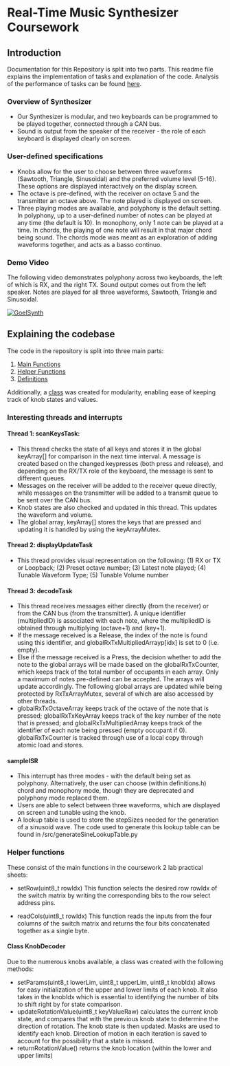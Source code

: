 # Real-Time Music Synthesizer Coursework

## Introduction
Documentation for this Repository is split into two parts. This readme file explains the implementation of tasks and explanation of the code. Analysis of the performance of tasks can be found [here](Analysis.md). 

### Overview of Synthesizer <a name="link1"></a>
- Our Synthesizer is modular, and two keyboards can be programmed to be played together, connected through a CAN bus. 
- Sound is output from the speaker of the receiver - the role of each keyboard is displayed clearly on screen. 


### User-defined specifications
- Knobs allow for the user to choose between three waveforms (Sawtooth, Triangle, Sinusoidal) and the preferred volume level (5-16). These options are displayed interactively on the display screen. 
- The octave is pre-defined, with the receiver on octave 5 and the transmitter an octave above. The note played is displayed on screen. 
- Three playing modes are available, and polyphony is the default setting. In polyphony, up to a user-defined number of notes can be played at any time (the default is 10). In monophony, only 1 note can be played at a time. In chords, the playing of one note will result in that major chord being sound. The chords mode was meant as an exploration of adding waveforms together, and acts as a basso continuo. 

### Demo Video
The following video demonstrates polyphony across two keyboards, the left of which is RX, and the right TX. Sound output comes out from the left speaker. Notes are played for all three waveforms, Sawtooth, Triangle and Sinusoidal. 

[![GoelSynth](https://img.youtube.com/vi/0E2B9Qj-xCs/0.jpg)](https://youtu.be/0E2B9Qj-xCs "GoelSynth Demo")


## Explaining the codebase
The code in the repository is split into three main parts:
1. [Main Functions](#main)
2. [Helper Functions](#helper)
3. [Definitions](#defs)

Additionally, a [class](#class-knobdecoder) was created for modularity, enabling ease of keeping track of knob states and values.

### Interesting threads and interrupts <a name="main"></a>

#### Thread 1: scanKeysTask: 
- This thread checks the state of all keys and stores it in the global keyArray[] for comparison in the next time interval. A message is created based on the changed keypresses (both press and release), and depending on the RX/TX role of the keyboard, the message is sent to different queues. 
- Messages on the receiver will be added to the receiver queue directly, while messages on the transmitter will be added to a transmit queue to be sent over the CAN bus.
- Knob states are also checked and updated in this thread. This updates the waveform and volume. 
- The global array, keyArray[] stores the keys that are pressed and updating it is handled by using the keyArrayMutex.

#### Thread 2: displayUpdateTask
- This thread provides visual representation on the following: (1) RX or TX or Loopback; (2) Preset octave number; (3) Latest note played; (4) Tunable Waveform Type; (5) Tunable Volume number

#### Thread 3: decodeTask
- This thread receives messages either directly (from the receiver) or from the CAN bus (from the transmitter). A unique identifier (multipliedID) is associated with each note, where the multipliedID is obtained through multiplying (octave+1) and (key+1). 
- If the message received is a Release, the index of the note is found using this identifier, and globalRxTxMultipliedArrayp[idx] is set to 0 (i.e. empty). 
- Else if the message received is a Press, the decision whether to add the note to the global arrays will be made based on the globalRxTxCounter, which keeps track of the total number of occupants in each array. Only a maximum of notes pre-defined can be accepted. The arrays will update accordingly. The following global arrays are updated while being protected by RxTxArrayMutex, several of which are also accessed by other threads. 
- globalRxTxOctaveArray keeps track of the octave of the note that is pressed; globalRxTxKeyArray keeps track of the key number of the note that is pressed; and globalRxTxMultipliedArray keeps track of the identifier of each note being pressed (empty occupant if 0). globalRxTxCounter is tracked through use of a local copy through atomic load and stores. 


#### sampleISR
- This interrupt has three modes - with the default being set as polyphony. Alternatively, the user can choose (within definitions.h) chord and monophony mode, though they are deprecated and polyphony mode replaced them. 
- Users are able to select between three waveforms, which are displayed on screen and tunable using the knob.
- A lookup table is used to store the stepSizes needed for the generation of a sinusoid wave. The code used to generate this lookup table can be found in /src/generateSineLookupTable.py 

### Helper functions <a name="helper"></a>

These consist of the main functions in the coursework 2 lab practical sheets: 

- setRow(uint8_t rowIdx)
This function selects the desired row rowIdx of the switch matrix by writing the corresponding bits to the row select address pins.

- readCols(uint8_t rowIdx)
This function reads the inputs from the four columns of the switch matrix and returns the four bits concatenated together as a single byte.


#### Class KnobDecoder

Due to the numerous knobs available, a class was created with the following methods:
- setParams(uint8_t lowerLim, uint8_t upperLim, uint8_t knobIdx) allows for easy initialization of the upper and lower limits of each knob. It also takes in the knobIdx which is essential to identifying the number of bits to shift right by for state comparison.
- updateRotationValue(uint8_t keyValueRaw) calculates the current knob state, and compares that with the previous knob state to determine the direction of rotation. The knob state is then updated. Masks are used to identify each knob. Direction of motion in each iteration is saved to account for the possibility that a state is missed. 
- returnRotationValue() returns the knob location (within the lower and upper limits)